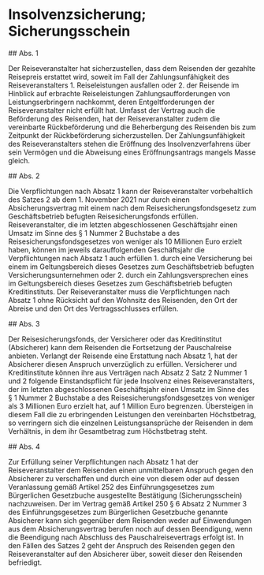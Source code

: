 # Insolvenzsicherung; Sicherungsschein



\#\# Abs. 1

 Der Reiseveranstalter hat sicherzustellen, dass dem Reisenden der gezahlte Reisepreis erstattet wird, soweit im Fall der Zahlungsunfähigkeit des Reiseveranstalters  1\.
 Reiseleistungen ausfallen oder
 2\.
 der Reisende im Hinblick auf erbrachte Reiseleistungen Zahlungsaufforderungen von Leistungserbringern nachkommt, deren Entgeltforderungen der Reiseveranstalter nicht erfüllt hat.
Umfasst der Vertrag auch die Beförderung des Reisenden, hat der Reiseveranstalter zudem die vereinbarte Rückbeförderung und die Beherbergung des Reisenden bis zum Zeitpunkt der Rückbeförderung sicherzustellen. Der Zahlungsunfähigkeit des Reiseveranstalters stehen die Eröffnung des Insolvenzverfahrens über sein Vermögen und die Abweisung eines Eröffnungsantrags mangels Masse gleich.

\#\# Abs. 2

 Die Verpflichtungen nach Absatz 1 kann der Reiseveranstalter vorbehaltlich des Satzes 2 ab dem 1\. November 2021 nur durch einen Absicherungsvertrag mit einem nach dem Reisesicherungsfondsgesetz zum Geschäftsbetrieb befugten Reisesicherungsfonds erfüllen. Reiseveranstalter, die im letzten abgeschlossenen Geschäftsjahr einen Umsatz im Sinne des § 1 Nummer 2 Buchstabe a des Reisesicherungsfondsgesetzes von weniger als 10 Millionen Euro erzielt haben, können im jeweils darauffolgenden Geschäftsjahr die Verpflichtungen nach Absatz 1 auch erfüllen  1\.
 durch eine Versicherung bei einem im Geltungsbereich dieses Gesetzes zum Geschäftsbetrieb befugten Versicherungsunternehmen oder
 2\.
 durch ein Zahlungsversprechen eines im Geltungsbereich dieses Gesetzes zum Geschäftsbetrieb befugten Kreditinstituts.
Der Reiseveranstalter muss die Verpflichtungen nach Absatz 1 ohne Rücksicht auf den Wohnsitz des Reisenden, den Ort der Abreise und den Ort des Vertragsschlusses erfüllen.

\#\# Abs. 3

 Der Reisesicherungsfonds, der Versicherer oder das Kreditinstitut (Absicherer) kann dem Reisenden die Fortsetzung der Pauschalreise anbieten. Verlangt der Reisende eine Erstattung nach Absatz 1, hat der Absicherer diesen Anspruch unverzüglich zu erfüllen. Versicherer und Kreditinstitute können ihre aus Verträgen nach Absatz 2 Satz 2 Nummer 1 und 2 folgende Einstandspflicht für jede Insolvenz eines Reiseveranstalters, der im letzten abgeschlossenen Geschäftsjahr einen Umsatz im Sinne des § 1 Nummer 2 Buchstabe a des Reisesicherungsfondsgesetzes von weniger als 3 Millionen Euro erzielt hat, auf 1 Million Euro begrenzen. Übersteigen in diesem Fall die zu erbringenden Leistungen den vereinbarten Höchstbetrag, so verringern sich die einzelnen Leistungsansprüche der Reisenden in dem Verhältnis, in dem ihr Gesamtbetrag zum Höchstbetrag steht.

\#\# Abs. 4

 Zur Erfüllung seiner Verpflichtungen nach Absatz 1 hat der Reiseveranstalter dem Reisenden einen unmittelbaren Anspruch gegen den Absicherer zu verschaffen und durch eine von diesem oder auf dessen Veranlassung gemäß Artikel 252 des Einführungsgesetzes zum Bürgerlichen Gesetzbuche ausgestellte Bestätigung (Sicherungsschein) nachzuweisen. Der im Vertrag gemäß Artikel 250 § 6 Absatz 2 Nummer 3 des Einführungsgesetzes zum Bürgerlichen Gesetzbuche genannte Absicherer kann sich gegenüber dem Reisenden weder auf Einwendungen aus dem Absicherungsvertrag berufen noch auf dessen Beendigung, wenn die Beendigung nach Abschluss des Pauschalreisevertrags erfolgt ist. In den Fällen des Satzes 2 geht der Anspruch des Reisenden gegen den Reiseveranstalter auf den Absicherer über, soweit dieser den Reisenden befriedigt. 


